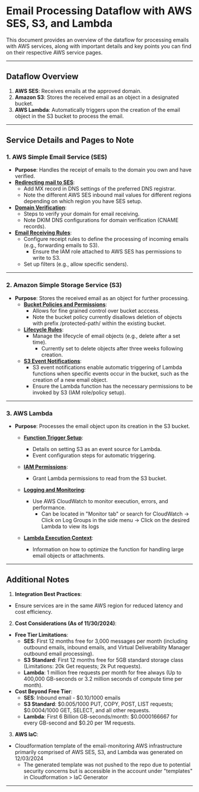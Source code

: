 # Email Processing Dataflow with AWS SES, S3, and Lambda

This document provides an overview of the dataflow for processing emails with AWS services, along with important details and key points you can find on their respective AWS service pages.

---

## Dataflow Overview

1. **AWS SES**: Receives emails at the approved domain.
2. **Amazon S3**: Stores the received email as an object in a designated bucket.
3. **AWS Lambda**: Automatically triggers upon the creation of the email object in the S3 bucket to process the email.

---

## Service Details and Pages to Note

### 1. **AWS Simple Email Service (SES)**

- **Purpose**: Handles the receipt of emails to the domain you own and have verified.
- **[Redirecting mail to SES](https://docs.aws.amazon.com/ses/latest/dg/receiving-email-mx-record.html)**:
  - Add MX record in DNS settings of the preferred DNS registrar.
  - Note the different AWS SES inbound mail values for different regions depending on which region you have SES setup.
- **[Domain Verification](https://docs.aws.amazon.com/ses/latest/dg/receiving-email-verification.html)**:
  - Steps to verify your domain for email receiving.
  - Note DKIM DNS configurations for domain verification (CNAME records).
- **[Email Receiving Rules](https://docs.aws.amazon.com/ses/latest/dg/receiving-email.html)**:
  - Configure receipt rules to define the processing of incoming emails (e.g., forwarding emails to S3).
    - Ensure the IAM role attached to AWS SES has permissions to write to S3.
  - Set up filters (e.g., allow specific senders).

---

### 2. **Amazon Simple Storage Service (S3)**

- **Purpose**: Stores the received email as an object for further processing.
  - **[Bucket Policies and Permissions](https://docs.aws.amazon.com/AmazonS3/latest/userguide/bucket-policies.html)**:
    - Allows for fine grained control over bucket acccess.
    - Note the bucket policy currently disallows deletion of objects with prefix /protected-path/ within the existing bucket.
  - **[Lifecycle Rules](https://docs.aws.amazon.com/AmazonS3/latest/userguide/object-lifecycle-mgmt.html)**:
    - Manage the lifecycle of email objects (e.g., delete after a set time).
      - Currently set to delete objects after three weeks following creation.
  - **[S3 Event Notifications](https://docs.aws.amazon.com/AmazonS3/latest/userguide/NotificationHowTo.html)**:
    - S3 event notifications enable automatic triggering of Lambda functions when specific events occur in the bucket, such as the creation of a new email object.
    - Ensure the Lambda function has the necessary permissions to be invoked by S3 (IAM role/policy setup).

---

### 3. **AWS Lambda**

- **Purpose**: Processes the email object upon its creation in the S3 bucket.

  - **[Function Trigger Setup](https://docs.aws.amazon.com/lambda/latest/dg/with-s3-example.html)**:
    - Details on setting S3 as an event source for Lambda.
    - Event configuration steps for automatic triggering.
  - **[IAM Permissions](https://docs.aws.amazon.com/lambda/latest/dg/lambda-intro-execution-role.html)**:
    - Grant Lambda permissions to read from the S3 bucket.
  - **[Logging and Monitoring](https://docs.aws.amazon.com/lambda/latest/dg/monitoring-functions.html)**:

    - Use AWS CloudWatch to monitor execution, errors, and performance.
      - Can be located in "Monitor tab" or search for CloudWatch -> Click on Log Groups in the side menu -> Click on the desired Lambda to view its logs

  - **[Lambda Execution Context](https://docs.aws.amazon.com/lambda/latest/dg/running-lambda-code.html)**:
    - Information on how to optimize the function for handling large email objects or attachments.

---

## Additional Notes

1. **Integration Best Practices**:

- Ensure services are in the same AWS region for reduced latency and cost efficiency.

2. **Cost Considerations (As of 11/30/2024)**:

- **Free Tier Limitations**:
  - **SES**: First 12 months free for 3,000 messages per month (including outbound emails, inbound emails, and Virtual Deliverability Manager outbound email processing).
  - **S3 Standard**: First 12 months free for 5GB standard storage class (Limitations: 20k Get requests; 2k Put requests).
  - **Lambda**: 1 million free requests per month for free always (Up to 400,000 GB-seconds or 3.2 million seconds of compute time per month).
- **Cost Beyond Free Tier**:
  - **SES**: Inbound email - $0.10/1000 emails
  - **S3 Standard**: $0.005/1000 PUT, COPY, POST, LIST requests; $0.0004/1000 GET, SELECT, and all other requests.
  - **Lambda**: First 6 Billion GB-seconds/month: $0.0000166667 for every GB-second and $0.20 per 1M requests.

3. **AWS IaC**:

- Cloudformation template of the email-monitoring AWS infrastructure primarily comprised of AWS SES, S3, and Lambda was generated on 12/03/2024
  - The generated template was not pushed to the repo due to potential security concerns but is accessible in the account under "templates" in Cloudformation > IaC Generator

---
